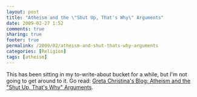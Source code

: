 ```yaml
---
layout: post
title: "Atheism and the \"Shut Up, That's Why\" Arguments"
date: 2009-02-27 1:52
comments: true
sharing: true
footer: true
permalink: /2009/02/atheism-and-shut-thats-why-arguments
categories: [Religion]
tags: [atheism]
---
```

<p>This has been sitting in my to-write-about bucket for a while, but I'm not going to get around to it.  Go read: <a href='http://gretachristina.typepad.com/greta_christinas_weblog/2009/02/shut-up-thats-why.html'>Greta Christina's Blog: Atheism and the "Shut Up, That's Why" Arguments</a>.</p>				